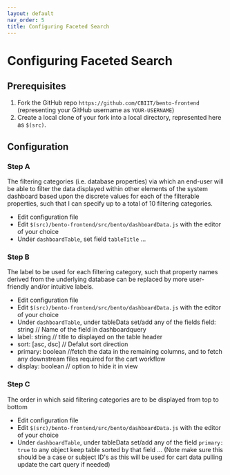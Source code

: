 ```yaml
---
layout: default
nav_order: 5
title: Configuring Faceted Search
---
```


# Configuring Faceted Search

## Prerequisites
1. Fork the GitHub repo `https://github.com/CBIIT/bento-frontend` (representing your GitHub username as `YOUR-USERNAME`)
2. Create a local clone of your fork into a local directory, represented here as `$(src)`.

## Configuration

### Step A
The filtering categories (i.e. database properties) via which an end-user will be able to filter the data displayed within other elements of the system dashboard based upon the discrete values for each of the filterable properties, such that I can specify up to a total of 10 filtering categories.

   * Edit configuration file
   * Edit `$(src)/bento-frontend/src/bento/dashboardData.js` with the editor of your choice
   * Under `dashboardTable`, set field `tableTitle` ...

### Step B
The label to be used for each filtering category, such that property names derived from the underlying database can be replaced by more user-friendly and/or intuitive labels.

   * Edit configuration file
   * Edit `$(src)/bento-frontend/src/bento/dashboardData.js` with the editor of your choice
   * Under `dashboardTable`, under tableData set/add any of the fields field: string // Name of the field in dashboardquery
   * label: string // title to displayed on the table header
   * sort: [asc, dsc] // Defalut sort direction
   * primary: boolean //fetch the data in the remaining columns, and to fetch any downstream files required for the cart workflow
   * display: boolean // option to hide it in view

### Step C
The order in which said filtering categories are to be displayed from top to bottom

   * Edit configuration file
   * Edit `$(src)/bento-frontend/src/bento/dashboardData.js` with the editor of your choice
   * Under `dashboardTable`, under tableData set/add any of the field `primary: true` to any object keep table sorted by that field ... (Note make sure this should be a case or subject ID's as this will be used for cart data pulling update the cart query if needed)
